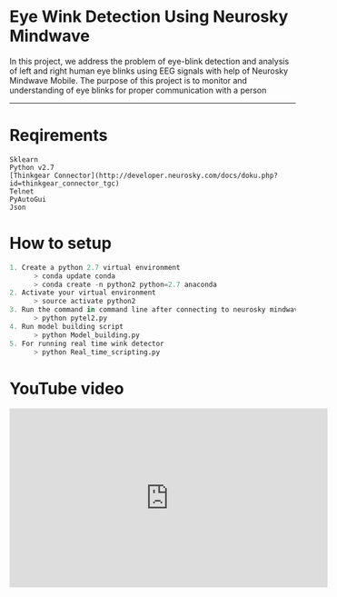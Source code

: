 # Eye Wink Detection Using Neurosky Mindwave
In this project, we address the problem of eye-blink detection and analysis of left and right human eye blinks using EEG signals with help of Neurosky Mindwave Mobile. The purpose of this project is to monitor and understanding of eye blinks for proper communication with a person

---
# Reqirements
```
Sklearn
Python v2.7
[Thinkgear Connector](http://developer.neurosky.com/docs/doku.php?id=thinkgear_connector_tgc)
Telnet
PyAutoGui
Json
```
# How to setup
```python
1. Create a python 2.7 virtual environment
      > conda update conda
      > conda create -n python2 python=2.7 anaconda
2. Activate your virtual environment
      > source activate python2
3. Run the command in command line after connecting to neurosky mindwave mobile
      > python pytel2.py
4. Run model building script
      > python Model_building.py
5. For running real time wink detector
      > python Real_time_scripting.py
```
 # YouTube video
 
 <iframe width="560" height="315" src="https://www.youtube.com/embed/WP5WLFMdx9s" frameborder="0" allow="autoplay; encrypted-media" allowfullscreen></iframe>
